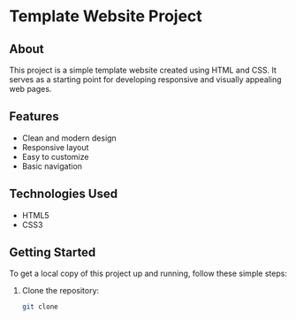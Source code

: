 # Template Website Project

## About

This project is a simple template website created using HTML and CSS. It serves as a starting point for developing responsive and visually appealing web pages.

## Features

- Clean and modern design
- Responsive layout
- Easy to customize
- Basic navigation

## Technologies Used

- HTML5
- CSS3

## Getting Started

To get a local copy of this project up and running, follow these simple steps:

1. Clone the repository:
   ```bash
   git clone
   ```
